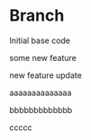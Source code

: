 # Branch

Initial base code

some new feature

new feature update

aaaaaaaaaaaaaa

bbbbbbbbbbbbb
 
ccccc